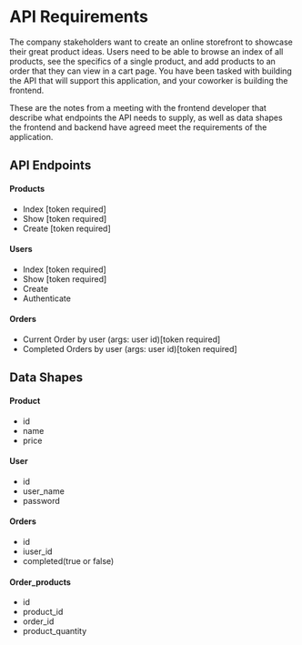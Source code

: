 # API Requirements
The company stakeholders want to create an online storefront to showcase their great product ideas. Users need to be able to browse an index of all products, see the specifics of a single product, and add products to an order that they can view in a cart page. You have been tasked with building the API that will support this application, and your coworker is building the frontend.

These are the notes from a meeting with the frontend developer that describe what endpoints the API needs to supply, as well as data shapes the frontend and backend have agreed meet the requirements of the application. 

## API Endpoints
#### Products
- Index [token required]
- Show  [token required]
- Create [token required]

#### Users
- Index [token required]
- Show [token required]
- Create 
- Authenticate

#### Orders
- Current Order by user (args: user id)[token required]
- Completed Orders by user (args: user id)[token required]

## Data Shapes
#### Product
-  id
- name
- price

#### User
- id
- user_name
- password

#### Orders
- id
- iuser_id
- completed(true or false)

#### Order_products
- id
- product_id
- order_id
- product_quantity

